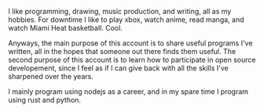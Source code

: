 I like programming, drawing, music production, and writing, all as my hobbies. For downtime I like to play xbox, watch anime, read manga, and watch Miami Heat basketball. Cool.

Anyways, the main purpose of this account is to share useful programs I've written, all in the hopes that someone out there finds them useful. The second purpose of this account is to learn how to participate in open source developement, since I feel as if I can give back with all the skills I've sharpened over the years. 

I mainly program using nodejs as a career, and in my spare time I program using rust and python.

